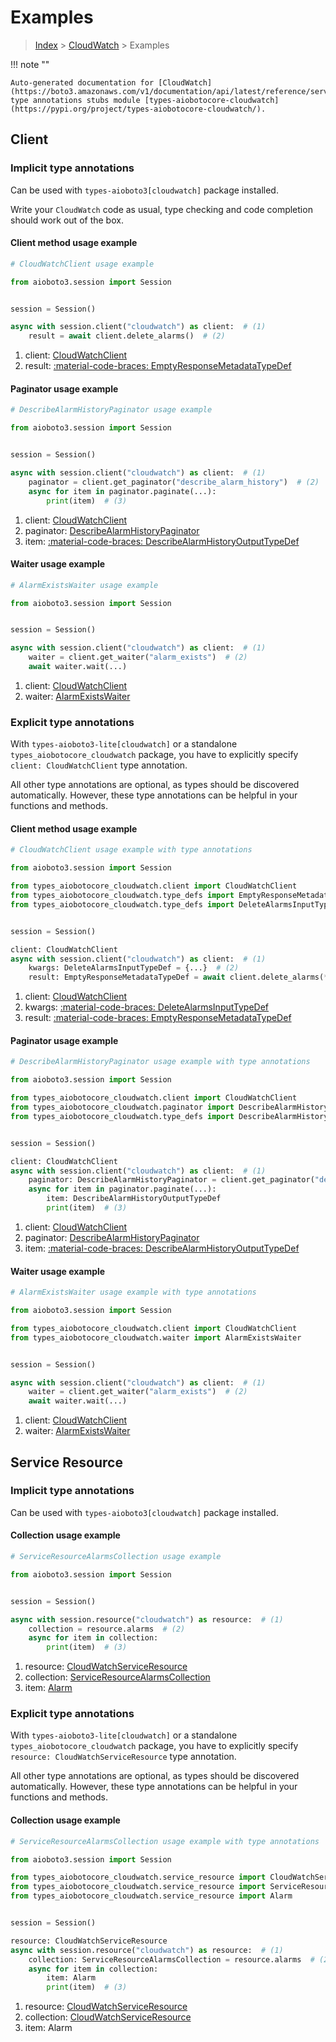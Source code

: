 # Examples

> [Index](../README.md) > [CloudWatch](./README.md) > Examples

!!! note ""

    Auto-generated documentation for [CloudWatch](https://boto3.amazonaws.com/v1/documentation/api/latest/reference/services/cloudwatch.html#cloudwatch)
    type annotations stubs module [types-aiobotocore-cloudwatch](https://pypi.org/project/types-aiobotocore-cloudwatch/).

## Client

### Implicit type annotations

Can be used with `types-aioboto3[cloudwatch]` package installed.

Write your `CloudWatch` code as usual,
type checking and code completion should work out of the box.



#### Client method usage example

```python
# CloudWatchClient usage example

from aioboto3.session import Session


session = Session()

async with session.client("cloudwatch") as client:  # (1)
    result = await client.delete_alarms()  # (2)
```

1. client: [CloudWatchClient](./client.md)
2. result: [:material-code-braces: EmptyResponseMetadataTypeDef](./type_defs.md#emptyresponsemetadatatypedef)



#### Paginator usage example

```python
# DescribeAlarmHistoryPaginator usage example

from aioboto3.session import Session


session = Session()

async with session.client("cloudwatch") as client:  # (1)
    paginator = client.get_paginator("describe_alarm_history")  # (2)
    async for item in paginator.paginate(...):
        print(item)  # (3)
```

1. client: [CloudWatchClient](./client.md)
2. paginator: [DescribeAlarmHistoryPaginator](./paginators.md#describealarmhistorypaginator)
3. item: [:material-code-braces: DescribeAlarmHistoryOutputTypeDef](./type_defs.md#describealarmhistoryoutputtypedef)



#### Waiter usage example

```python
# AlarmExistsWaiter usage example

from aioboto3.session import Session


session = Session()

async with session.client("cloudwatch") as client:  # (1)
    waiter = client.get_waiter("alarm_exists")  # (2)
    await waiter.wait(...)
```

1. client: [CloudWatchClient](./client.md)
2. waiter: [AlarmExistsWaiter](./waiters.md#alarmexistswaiter)


### Explicit type annotations

With `types-aioboto3-lite[cloudwatch]`
or a standalone `types_aiobotocore_cloudwatch` package, you have to explicitly specify
`client: CloudWatchClient` type annotation.

All other type annotations are optional, as types should be discovered automatically.
However, these type annotations can be helpful in your functions and methods.


#### Client method usage example

```python
# CloudWatchClient usage example with type annotations

from aioboto3.session import Session

from types_aiobotocore_cloudwatch.client import CloudWatchClient
from types_aiobotocore_cloudwatch.type_defs import EmptyResponseMetadataTypeDef
from types_aiobotocore_cloudwatch.type_defs import DeleteAlarmsInputTypeDef


session = Session()

client: CloudWatchClient
async with session.client("cloudwatch") as client:  # (1)
    kwargs: DeleteAlarmsInputTypeDef = {...}  # (2)
    result: EmptyResponseMetadataTypeDef = await client.delete_alarms(**kwargs)  # (3)
```

1. client: [CloudWatchClient](./client.md)
2. kwargs: [:material-code-braces: DeleteAlarmsInputTypeDef](./type_defs.md#deletealarmsinputtypedef)
3. result: [:material-code-braces: EmptyResponseMetadataTypeDef](./type_defs.md#emptyresponsemetadatatypedef)



#### Paginator usage example

```python
# DescribeAlarmHistoryPaginator usage example with type annotations

from aioboto3.session import Session

from types_aiobotocore_cloudwatch.client import CloudWatchClient
from types_aiobotocore_cloudwatch.paginator import DescribeAlarmHistoryPaginator
from types_aiobotocore_cloudwatch.type_defs import DescribeAlarmHistoryOutputTypeDef


session = Session()

client: CloudWatchClient
async with session.client("cloudwatch") as client:  # (1)
    paginator: DescribeAlarmHistoryPaginator = client.get_paginator("describe_alarm_history")  # (2)
    async for item in paginator.paginate(...):
        item: DescribeAlarmHistoryOutputTypeDef
        print(item)  # (3)
```

1. client: [CloudWatchClient](./client.md)
2. paginator: [DescribeAlarmHistoryPaginator](./paginators.md#describealarmhistorypaginator)
3. item: [:material-code-braces: DescribeAlarmHistoryOutputTypeDef](./type_defs.md#describealarmhistoryoutputtypedef)



#### Waiter usage example

```python
# AlarmExistsWaiter usage example with type annotations

from aioboto3.session import Session

from types_aiobotocore_cloudwatch.client import CloudWatchClient
from types_aiobotocore_cloudwatch.waiter import AlarmExistsWaiter


session = Session()

async with session.client("cloudwatch") as client:  # (1)
    waiter = client.get_waiter("alarm_exists")  # (2)
    await waiter.wait(...)
```

1. client: [CloudWatchClient](./client.md)
2. waiter: [AlarmExistsWaiter](./waiters.md#alarmexistswaiter)



## Service Resource

### Implicit type annotations

Can be used with `types-aioboto3[cloudwatch]` package installed.




#### Collection usage example

```python
# ServiceResourceAlarmsCollection usage example

from aioboto3.session import Session


session = Session()

async with session.resource("cloudwatch") as resource:  # (1)
    collection = resource.alarms  # (2)
    async for item in collection:
        print(item)  # (3)
```

1. resource: [CloudWatchServiceResource](./service_resource.md)
2. collection: [ServiceResourceAlarmsCollection](./service_resource.md#serviceresourcealarmscollection)
3. item: [Alarm](./service_resource.md#alarm)


### Explicit type annotations

With `types-aioboto3-lite[cloudwatch]`
or a standalone `types_aiobotocore_cloudwatch` package, you have to explicitly specify
`resource: CloudWatchServiceResource` type annotation.

All other type annotations are optional, as types should be discovered automatically.
However, these type annotations can be helpful in your functions and methods.





#### Collection usage example

```python
# ServiceResourceAlarmsCollection usage example with type annotations

from aioboto3.session import Session

from types_aiobotocore_cloudwatch.service_resource import CloudWatchServiceResource
from types_aiobotocore_cloudwatch.service_resource import ServiceResourceAlarmsCollection
from types_aiobotocore_cloudwatch.service_resource import Alarm


session = Session()

resource: CloudWatchServiceResource
async with session.resource("cloudwatch") as resource:  # (1)
    collection: ServiceResourceAlarmsCollection = resource.alarms  # (2)
    async for item in collection:
        item: Alarm
        print(item)  # (3)
```

1. resource: [CloudWatchServiceResource](./service_resource.md)
2. collection: [CloudWatchServiceResource](./service_resource.md#serviceresourcealarmscollection)
3. item: Alarm


